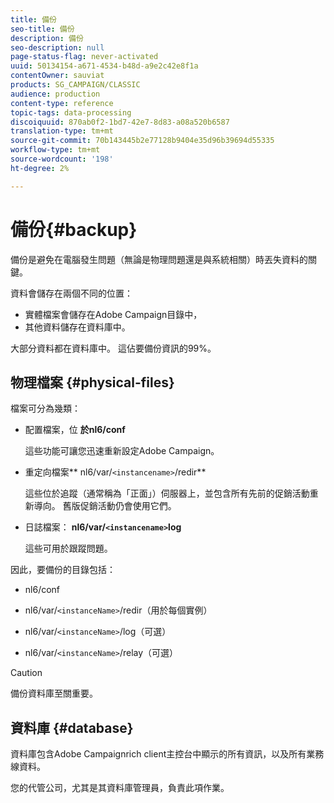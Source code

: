 ```yaml
---
title: 備份
seo-title: 備份
description: 備份
seo-description: null
page-status-flag: never-activated
uuid: 50134154-a671-4534-b48d-a9e2c42e8f1a
contentOwner: sauviat
products: SG_CAMPAIGN/CLASSIC
audience: production
content-type: reference
topic-tags: data-processing
discoiquuid: 870ab0f2-1bd7-42e7-8d83-a08a520b6587
translation-type: tm+mt
source-git-commit: 70b143445b2e77128b9404e35d96b39694d55335
workflow-type: tm+mt
source-wordcount: '198'
ht-degree: 2%

---
```



# 備份{#backup}

備份是避免在電腦發生問題（無論是物理問題還是與系統相關）時丟失資料的關鍵。

資料會儲存在兩個不同的位置：

* 實體檔案會儲存在Adobe Campaign目錄中，
* 其他資料儲存在資料庫中。

大部分資料都在資料庫中。 這佔要備份資訊的99%。

## 物理檔案 {#physical-files}

檔案可分為幾類：

* 配置檔案，位 **於nl6/conf**

   這些功能可讓您迅速重新設定Adobe Campaign。

* 重定向檔案** nl6/var/`<instancename>`/redir**

   這些位於追蹤（通常稱為「正面」）伺服器上，並包含所有先前的促銷活動重新導向。 舊版促銷活動仍會使用它們。

* 日誌檔案： **nl6/var/`<instancename>`log**

   這些可用於跟蹤問題。

因此，要備份的目錄包括：

* nl6/conf

* nl6/var/`<instanceName>`/redir（用於每個實例）

* nl6/var/`<instanceName>`/log（可選）

* nl6/var/`<instanceName>`/relay（可選）

>[!CAUTION]
>
>備份資料庫至關重要。

## 資料庫 {#database}

資料庫包含Adobe Campaignrich client主控台中顯示的所有資訊，以及所有業務線資料。

您的代管公司，尤其是其資料庫管理員，負責此項作業。
